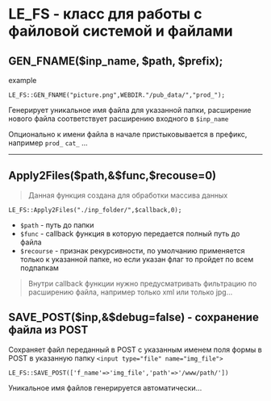 # LE\_FS - класс для работы с файловой системой и файлами

## GEN\_FNAME($inp\_name, $path, $prefix);

example

```
LE_FS::GEN_FNAME("picture.png",WEBDIR."/pub_data/","prod_");
```

Генерирует уникальное имя файла для указанной папки, расширение нового файла соответствует расширению входного в `$inp_name`

Опционально к имени файла в начале пристыковывается в префикс, например `prod_` `cat_` ...
***

## Apply2Files($path,&$func,$recouse=0)

> Данная функция создана для обработки массива данных
```
LE_FS::Apply2Files("./inp_folder/",$callback,0);
```

* `$path` \- путь до папки
* `$func` \- callback функция в которую передается полный путь до файла
* `$recourse` \- признак рекурсивности\, по умолчанию применяется только к указанной папке\, но если указан флаг то пройдет по всем подпапкам
>Внутри callback функции нужно предусматривать фильтрацию по  расширению файла, например только xml или только jpg...
>
## SAVE_POST($inp,&$debug=false) - сохранение файла из POST
Сохраняет файл переданный в POST с указанным именем поля формы в POST в указанную папку `<input type="file" name="img_file">` 
```
LE_FS::SAVE_POST(['f_name'=>'img_file','path'=>'/www/path/'])
```

Уникальное имя файлов генерируется автоматически...



